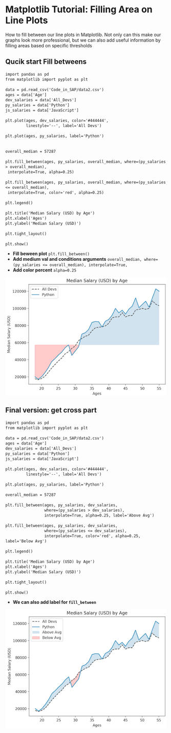 # Matplotlib Tutorial: Filling Area on Line Plots

How to fill between our line plots in Matplotlib. Not only can this make our graphs look more professional, but we can also add useful information by filling areas based on specific thresholds

## Qucik start Fill betweens

```
import pandas as pd
from matplotlib import pyplot as plt

data = pd.read_csv('Code_in_SAP/data2.csv')
ages = data['Age']
dev_salaries = data['All_Devs']
py_salaries = data['Python']
js_salaries = data['JavaScript']

plt.plot(ages, dev_salaries, color='#444444',
         linestyle='--', label='All Devs')

plt.plot(ages, py_salaries, label='Python')


overall_median = 57287

plt.fill_between(ages, py_salaries, overall_median, where=(py_salaries > overall_median),
 interpolate=True, alpha=0.25)

plt.fill_between(ages, py_salaries, overall_median, where=(py_salaries <= overall_median),
 interpolate=True, color='red', alpha=0.25)

plt.legend()

plt.title('Median Salary (USD) by Age')
plt.xlabel('Ages')
plt.ylabel('Median Salary (USD)')

plt.tight_layout()

plt.show()
```

* **Fill beween plot** `plt.fill_between()`
* **Add medium val and conditions arguments** `overall_median, where=(py_salaries <= overall_median),
 interpolate=True,`
* **Add color percent** `alpha=0.25`

![Alt Image Text](images/44_1.png "Body image")

## Final version: get cross part

```
import pandas as pd
from matplotlib import pyplot as plt

data = pd.read_csv('Code_in_SAP/data2.csv')
ages = data['Age']
dev_salaries = data['All_Devs']
py_salaries = data['Python']
js_salaries = data['JavaScript']

plt.plot(ages, dev_salaries, color='#444444',
         linestyle='--', label='All Devs')

plt.plot(ages, py_salaries, label='Python')

overall_median = 57287

plt.fill_between(ages, py_salaries, dev_salaries,
                 where=(py_salaries > dev_salaries),
                 interpolate=True, alpha=0.25, label='Above Avg')

plt.fill_between(ages, py_salaries, dev_salaries,
                 where=(py_salaries <= dev_salaries),
                 interpolate=True, color='red', alpha=0.25, label='Below Avg')

plt.legend()

plt.title('Median Salary (USD) by Age')
plt.xlabel('Ages')
plt.ylabel('Median Salary (USD)')

plt.tight_layout()

plt.show()
```

* **We can also add label for `fill_between`**


![Alt Image Text](images/44_2.png "Body image")
